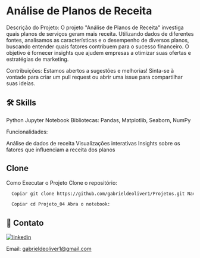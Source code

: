
# Análise de Planos de Receita

Descrição do Projeto: O projeto "Análise de Planos de Receita" investiga quais planos de serviços geram mais receita. Utilizando dados de diferentes fontes, analisamos as características e o desempenho de diversos planos, buscando entender quais fatores contribuem para o sucesso financeiro. O objetivo é fornecer insights que ajudem empresas a otimizar suas ofertas e estratégias de marketing.

Contribuições: Estamos abertos a sugestões e melhorias! Sinta-se à vontade para criar um pull request ou abrir uma issue para compartilhar suas ideias.




## 🛠 Skills

Python
Jupyter Notebook
Bibliotecas: Pandas, Matplotlib, Seaborn, NumPy

Funcionalidades:

Análise de dados de receita
Visualizações interativas
Insights sobre os fatores que influenciam a receita dos planos


## Clone

Como Executar o Projeto Clone o repositório:

```bash
  Copiar git clone https://github.com/gabrieldeoliver1/Projetos.git Navegue até o diretório do projeto:
```

```bash
  Copiar cd Projeto_04 Abra o notebook:
```





## 🔗 Contato

[![linkedin](https://img.shields.io/badge/linkedin-0A66C2?style=for-the-badge&logo=linkedin&logoColor=white)](https://www.linkedin.com/in/gabrieldeoliver1/)

Email: gabrieldeoliver1@gmail.com

